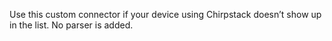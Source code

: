 Use this custom connector if your device using Chirpstack doesn’t show up in the list. No parser is added.